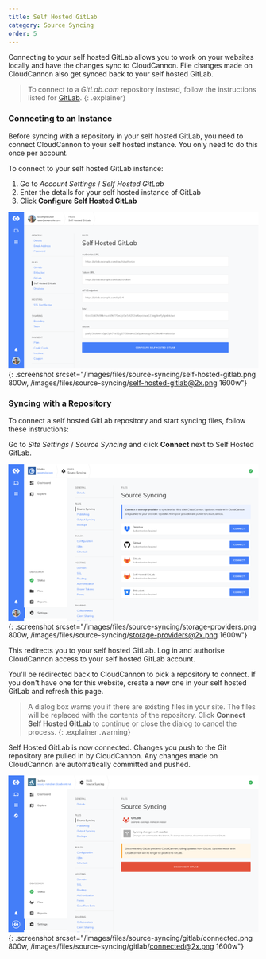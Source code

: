 ```yaml
---
title: Self Hosted GitLab
category: Source Syncing
order: 5
---
```


Connecting to your self hosted GitLab allows you to work on your websites locally and have the changes sync to CloudCannon. File changes made on CloudCannon also get synced back to your self hosted GitLab.

> To connect to a *GitLab.com* repository instead, follow the instructions listed for [GitLab](/files/source-syncing/gitlab/).
{: .explainer}

### Connecting to an Instance

Before syncing with a repository in your self hosted GitLab, you need to connect CloudCannon to your self hosted instance. You only need to do this once per account.

To connect to your self hosted GitLab instance:

1. Go to *Account Settings* / *Self Hosted GitLab*
2. Enter the details for your self hosted instance of GitLab
3. Click **Configure Self Hosted GitLab**

![Self hosted GitLab entry interface](/images/files/source-syncing/self-hosted-gitlab.png){: .screenshot srcset="/images/files/source-syncing/self-hosted-gitlab.png 800w, /images/files/source-syncing/self-hosted-gitlab@2x.png 1600w"}

### Syncing with a Repository

To connect a self hosted GitLab repository and start syncing files, follow these instructions:

Go to *Site Settings* / *Source Syncing* and click **Connect** next to Self Hosted GitLab.

![Storage Providers interface](/images/files/source-syncing/storage-providers.png){: .screenshot srcset="/images/files/source-syncing/storage-providers.png 800w, /images/files/source-syncing/storage-providers@2x.png 1600w"}

This redirects you to your self hosted GitLab. Log in and authorise CloudCannon access to your self hosted GitLab account.

You'll be redirected back to CloudCannon to pick a repository to connect. If you don't have one for this website, create a new one in your self hosted GitLab and refresh this page.

> A dialog box warns you if there are existing files in your site. The files will be replaced with the contents of the repository. Click **Connect Self Hosted GitLab** to continue or close the dialog to cancel the process.
{: .explainer .warning}

Self Hosted GitLab is now connected. Changes you push to the Git repository are pulled in by CloudCannon. Any changes made on CloudCannon are automatically committed and pushed.

![Storage Providers interface with GitLab connected](/images/files/source-syncing/gitlab/connected.png){: .screenshot srcset="/images/files/source-syncing/gitlab/connected.png 800w, /images/files/source-syncing/gitlab/connected@2x.png 1600w"}
